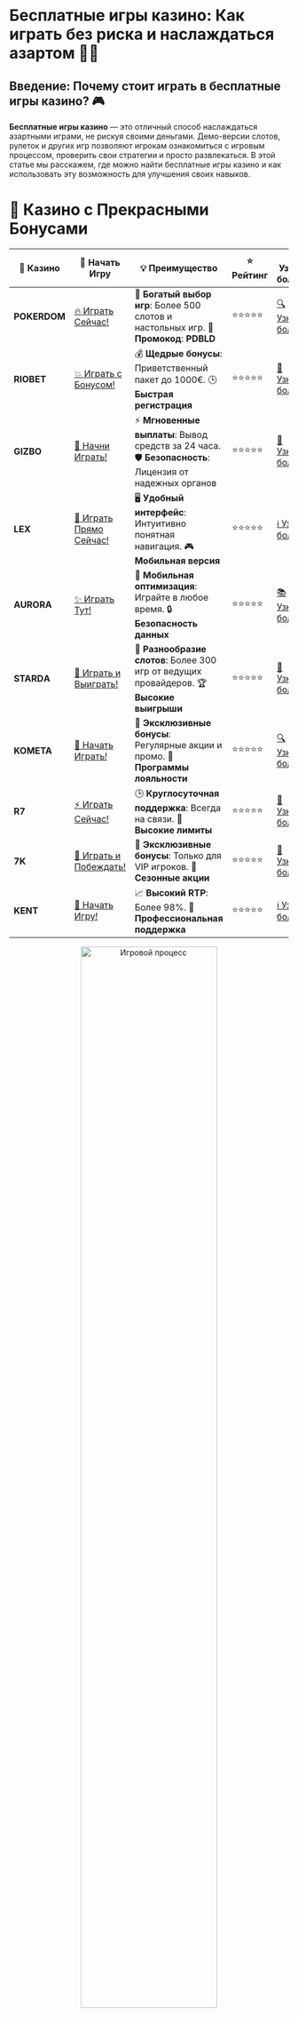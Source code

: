 # **Бесплатные игры казино: Как играть без риска и наслаждаться азартом** 🎰💸

## Введение: Почему стоит играть в бесплатные игры казино? 🎮

**Бесплатные игры казино** — это отличный способ наслаждаться азартными играми, не рискуя своими деньгами. Демо-версии слотов, рулеток и других игр позволяют игрокам ознакомиться с игровым процессом, проверить свои стратегии и просто развлекаться. В этой статье мы расскажем, где можно найти бесплатные игры казино и как использовать эту возможность для улучшения своих навыков.

# 🌟 Казино с Прекрасными Бонусами

| 🎲 **Казино** | 🔗 **Начать Игру** | 💡 **Преимущество** | ⭐ **Рейтинг** | 🔗 **Узнать больше** | 🆕 **Новая информация** |
|--------------|---------------------|---------------------|----------------|----------------------|-------------------------|
| **POKERDOM**  | [🔥 Играть Сейчас!](https://brandplay.link/4k77v2yx) | 🎉 **Богатый выбор игр**: Более 500 слотов и настольных игр. 🎁 **Промокод**: **PDBLD** | ⭐⭐⭐⭐⭐ | [🔍 Узнать больше](https://brandplay.link/4k77v2yx) | 🏆 **Победители турниров** получают эксклюзивные подарки! |
| **RIOBET**    | [💥 Играть с Бонусом!](https://brandplay.link/7xBLTPyj) | 💰 **Щедрые бонусы**: Приветственный пакет до 1000€. 🕒 **Быстрая регистрация** | ⭐⭐⭐⭐⭐ | [📖 Узнать больше](https://brandplay.link/7xBLTPyj) | 💬 **Поддержка 24/7** для комфортной игры в любое время! |
| **GIZBO**     | [🚀 Начни Играть!](https://brandplay.link/bprXw4YV) | ⚡ **Мгновенные выплаты**: Вывод средств за 24 часа. 🛡️ **Безопасность**: Лицензия от надежных органов | ⭐⭐⭐⭐⭐ | [📝 Узнать больше](https://brandplay.link/bprXw4YV) | 🔒 **SSL-шифрование** для максимальной безопасности данных игроков. |
| **LEX**       | [💎 Играть Прямо Сейчас!](https://brandplay.link/zW4hdDFV) | 🖥️ **Удобный интерфейс**: Интуитивно понятная навигация. 🎮 **Мобильная версия** | ⭐⭐⭐⭐⭐ | [ℹ️ Узнать больше](https://brandplay.link/zW4hdDFV) | 📱 **Поддержка всех мобильных устройств** для удобства игры в любом месте. |
| **AURORA**    | [✨ Играть Тут!](https://10trafic-stat2.com/click/668546556bcc6313411604bd/6766/13032/subaccount) | 📱 **Мобильная оптимизация**: Играйте в любое время. 🔒 **Безопасность данных** | ⭐⭐⭐⭐⭐ | [📚 Узнать больше](https://10trafic-stat2.com/click/668546556bcc6313411604bd/6766/13032/subaccount) | 🌍 **Международная лицензия** на деятельность в разных странах. |
| **STARDА**    | [🎉 Играть и Выиграть!](https://brandplay.link/fB7xwRFL) | 🎰 **Разнообразие слотов**: Более 300 игр от ведущих провайдеров. 🏆 **Высокие выигрыши** | ⭐⭐⭐⭐⭐ | [🔎 Узнать больше](https://brandplay.link/fB7xwRFL) | 🎉 **Ежемесячные турниры** с крупными призами! |
| **KOMETA**    | [🎁 Начать Играть!](https://brandplay.link/8ZymQJV8) | 🎁 **Эксклюзивные бонусы**: Регулярные акции и промо. 🔄 **Программы лояльности** | ⭐⭐⭐⭐⭐ | [🔍 Узнать больше](https://brandplay.link/8ZymQJV8) | 🌟 **Персонализированные предложения** для долгосрочных игроков. |
| **R7**        | [⚡ Играть Сейчас!](https://brandplay.link/bMd3Yjsw) | 🕒 **Круглосуточная поддержка**: Всегда на связи. 💸 **Высокие лимиты** | ⭐⭐⭐⭐⭐ | [📖 Узнать больше](https://brandplay.link/bMd3Yjsw) | 🎯 **Рейтинг игроков** для лучших участников. |
| **7K**        | [🎯 Играть и Побеждать!](https://brandplay.link/BvQyFShp) | 🌟 **Эксклюзивные бонусы**: Только для VIP игроков. 🎉 **Сезонные акции** | ⭐⭐⭐⭐⭐ | [📝 Узнать больше](https://brandplay.link/BvQyFShp) | 🥇 **Особые привилегии** для постоянных игроков. |
| **KENT**      | [🔑 Начать Игру!](https://brandplay.link/Fv2WP3js) | 📈 **Высокий RTP**: Более 98%. 💼 **Профессиональная поддержка** | ⭐⭐⭐⭐⭐ | [ℹ️ Узнать больше](https://brandplay.link/Fv2WP3js) | 💬 **Поддержка на нескольких языках** для удобства игроков. |

<div align="center"> <img src="https://i.pinimg.com/originals/1d/b3/25/1db325483acbe642c6d4e6fdd73a4988.gif" alt="Игровой процесс" width="70%"> </div>
---

# 🚀 Быстрые Выигрыши и Поддержка

| 🎲 **Казино** | 🔗 **Начать Игру** | 💡 **Преимущество** | ⭐ **Рейтинг** | 🔗 **Узнать больше** | 🆕 **Новая информация** |
|--------------|---------------------|---------------------|----------------|----------------------|-------------------------|
| **GAMA**      | [🎯 Играть Прямо Сейчас!](https://brandplay.link/j6NMKsDz) | 🔍 **Интуитивный интерфейс**: Легкость использования. 🏅 **Престижные турниры** | ⭐⭐⭐⭐☆ | [🔎 Узнать больше](https://brandplay.link/j6NMKsDz) | 🏆 **Турниры с большими призами** каждый месяц. |
| **ONION**     | [💥 Играть и Выигрывать!](https://brandplay.link/zBGRVpQ9) | 🤑 **Низкие ставки**: Идеально для начинающих. 🔄 **Быстрые выводы** | ⭐⭐⭐⭐☆ | [🔍 Узнать больше](https://brandplay.link/zBGRVpQ9) | 🎮 **Казино для новичков** с простыми правилами. |
| **ЧЕМПИОН**   | [🏅 Играть в Турнире!](https://temon-gter.cfd/go/lRq?p80412p304504pcc44t17455) | 🏅 **Лояльная программа**: Награды за активность. 🎁 **Ежемесячные бонусы** | ⭐⭐⭐⭐☆ | [📖 Узнать больше](https://temon-gter.cfd/go/lRq?p80412p304504pcc44t17455) | 🥇 **Турниры и лояльность** — каждый шаг вознаграждается. |
| **VAVADA**    | [🚀 Играть Без Ожидания!](https://vavadapartner.pro/?promo=ea5c9275-6854-4505-94fc-95ab18221945-linkb2) | 🚀 **Быстрая регистрация**: Начните играть мгновенно. 🔐 **Безопасные транзакции** | ⭐⭐⭐⭐☆ | [📝 Узнать больше](https://vavadapartner.pro/?promo=ea5c9275-6854-4505-94fc-95ab18221945-linkb2) | 🏆 **Программа для новых игроков** с бонусами за регистрацию. |
| **FRIENDS**   | [🎉 Играть и Развлекаться!](https://gofriends.mba/linkb2) | 🤝 **Социальные игры**: Играйте с друзьями. 🌐 **Мультиплатформенность** | ⭐⭐⭐⭐☆ | [ℹ️ Узнать больше](https://gofriends.mba/linkb2) | 🎮 **Играйте с друзьями** и зарабатывайте бонусы за совместные действия. |
| **1WIN**      | [⚡ Играть и Выигрывать!](https://brandplay.link/smXVpBbG) | 🏆 **Спортивные ставки**: Широкий выбор видов спорта. 💵 **Высокие коэффициенты** | ⭐⭐⭐⭐☆ | [📚 Узнать больше](https://brandplay.link/smXVpBbG) | ⚽ **Бонусы на спортивные ставки** для активных игроков. |
| **DRIP**      | [💥 Играть Сразу!](https://drp-ircp01.com/c07e6a3db) | 🌐 **Инновационные игры**: Новейшие игровые технологии. 🛡️ **Высокая безопасность** | ⭐⭐⭐⭐☆ | [🔎 Узнать больше](https://drp-ircp01.com/c07e6a3db) | 🔧 **Инновационные функции** для удобства игры. |
| **JOYCASINO** | [🎰 Играть И Побеждать!](https://rpc30.call2me.pro/?/ru/registration?apkpop=0&partner=p24970p3291217pc98f) | 🎁 **Приятные бонусы**: Ежедневные акции и подарки. 🕹️ **Разнообразие игр** | ⭐⭐⭐⭐☆ | [🔍 Узнать больше](https://rpc30.call2me.pro/?/ru/registration?apkpop=0&partner=p24970p3291217pc98f) | 🎉 **Щедрые фриспины** для новых игроков. |
| **PLAYFORTUNA** | [🔥 Играть С Бонусом!](https://fortunapromo.net/alt/playfortuna/registration?0dc4a9362a71feb7e3f165fb8e766f70) | 🎉 **Регулярные акции**: Бонусы, фриспины и многое другое. 🏅 **Турниры** | ⭐⭐⭐⭐☆ | [📚 Узнать больше](https://fortunapromo.net/alt/playfortuna/registration?0dc4a9362a71feb7e3f165fb8e766f70) | 🎯 **Выгодные предложения** на популярные игры. |
| **SYKAA**     | [💸 Играть Сейчас!](https://s-two-way.com/?source=linkb2&pid=30697) | 💸 **Доступные ставки**: Идеально для новичков. 🎁 **Щедрые бонусы** | ⭐⭐⭐⭐☆ | [🔍 Узнать больше](https://s-two-way.com/?source=linkb2&pid=30697) | 💥 **Акции с большими бонусами** для новичков и опытных игроков. |

<div align="center"> <img src="https://schaeffers-cdn.s3.amazonaws.com/images/default-source/schaeffers-cdn-images/default-images/sectors/bigstock-casino-gambling-concept-with-f-369012793.jpg?sfvrsn=493ad806_4" alt="Игровой процесс" width="70%"> </div>
---

# 💸 Казино с Привлекательными Программами Лояльности

| 🎲 **Казино** | 🔗 **Начать Игру** | 💡 **Преимущество** | ⭐ **Рейтинг** | 🔗 **Узнать больше** | 🆕 **Новая информация** |
|--------------|---------------------|---------------------|----------------|----------------------|-------------------------|
| **KOMETA**    | [🎯 Начни Играть!](https://brandplay.link/8ZymQJV8) | 🎁 **Эксклюзивные бонусы**: Регулярные акции и промо. 🔄 **Программы лояльности** | ⭐⭐⭐⭐⭐ | [🔍 Узнать больше](https://brandplay.link/8ZymQJV8) | 🌟 **Персонализированные предложения** для долгосрочных игроков. |
| **1Xslots**   | [🏅 Играть Прямо Сейчас!](https://brandplay.link/hSB1khtr) | 🎉 **Множество акций**: Еженедельные бонусы и турниры. 🛡️ **Безопасность** | ⭐⭐⭐⭐⭐ | [📚 Узнать больше](https://brandplay.link/hSB1khtr) | 🏅 **Награды за активность**: участники программы лояльности получают специальные привилегии. |
| **R7**        | [🚀 Играть Сейчас!](https://brandplay.link/bMd3Yjsw) | 🕒 **Круглосуточная поддержка**: Всегда на связи. 💸 **Высокие лимиты** | ⭐⭐⭐⭐⭐ | [📖 Узнать больше](https://brandplay.link/bMd3Yjsw) | 💬 **VIP-поддержка** для постоянных игроков с приоритетом. |

<div align="center"> <img src="https://i.pinimg.com/originals/1d/b3/25/1db325483acbe642c6d4e6fdd73a4988.gif" alt="Игровой процесс" width="70%"> </div>
---

---

## 1. **Преимущества бесплатных игр казино** 🎯

### 1.1 **Без финансовых рисков** 🔒

Играя в бесплатные игры казино, вы не рискуете своими реальными деньгами. Это дает вам возможность насладиться игрой и улучшить свои навыки, не переживая о потере средств.

### 1.2 **Тестирование стратегий** 🧠

Бесплатные игры — это идеальный способ протестировать различные стратегии ставок, изучить бонусные механики и понять, как работают функции слотов и других игр.

### 1.3 **Разнообразие игр** 🎮

Бесплатные игры казино включают в себя различные типы слотов, рулеток, покера и других популярных игр. Это позволяет выбрать и наслаждаться любимыми играми без необходимости рисковать реальными деньгами.

---

## 2. **Где играть в бесплатные игры казино?** 🌍

### 2.1 **Pokerdom** 🃏

**Pokerdom** предлагает большое количество бесплатных игр казино, включая популярные слоты и настольные игры. Вы можете играть в демо-режиме без необходимости регистрации и без риска потерь.

- **Особенности**: Бесплатные игры без регистрации.
- **Преимущества**: Легкий доступ к играм и широкая коллекция слотов.
- **Типы игр**: Слоты, покер, рулетка и другие.

### 2.2 **Riobet** 💰

**Riobet** — это онлайн-казино, где можно играть бесплатно на популярных играх. Казино предоставляет доступ к множеству бесплатных версий слотов и других азартных игр, не требуя регистрации.

- **Особенности**: Бесплатные демо-игры без регистрации.
- **Преимущества**: Широкий выбор слотов и настольных игр.
- **Типы игр**: Слоты, рулетка, баккара, покер.

### 2.3 **Gizbo** 🎮

В **Gizbo** также доступны бесплатные игры казино, которые можно запустить без регистрации. Платформа предлагает разнообразие слотов и настольных игр, доступных для бесплатной игры.

- **Особенности**: Бесплатные демо-версии игр.
- **Преимущества**: Большой выбор игр и бонусных функций.
- **Типы игр**: Слоты, рулетка, покер.

### 2.4 **LEX** 🔥

**LEX** предлагает своим пользователям возможность играть бесплатно в разнообразные игры казино. Это отличное место для тех, кто хочет познакомиться с игрой или просто развлечься.

- **Особенности**: Бесплатные слоты и настольные игры.
- **Преимущества**: Удобный интерфейс и доступ к популярным играм.
- **Типы игр**: Слоты, рулетка, карточные игры.

---

## 3. **Как использовать бесплатные игры казино для улучшения своей игры?** 🧠

### 3.1 **Тестируйте стратегии и ставки** 💸

Используйте бесплатные игры для того, чтобы протестировать различные стратегии ставок. Это поможет вам выбрать наиболее подходящую тактику перед игрой на реальные деньги.

### 3.2 **Изучайте бонусные функции** 🎁

Многие слоты и игры предлагают бонусные функции, такие как бесплатные вращения и множители. Бесплатные игры позволяют изучить эти функции и понять, как они могут повлиять на ваш выигрыш.

### 3.3 **Привыкайте к играм и их механикам** 🎮

Используя демо-игры, вы можете привыкнуть к игровым механикам, правилам и интерфейсу слотов и других игр. Это поможет вам лучше ориентироваться в платформах и выбрать лучшие стратегии.

---

## 4. **Почему стоит играть в бесплатные игры казино?** 🏅

### 4.1 **Отсутствие финансовых потерь** 💰

Играя бесплатно, вы не рискуете своими деньгами, что позволяет сосредоточиться на стратегии и улучшении своих навыков без переживаний о потерях.

### 4.2 **Доступность в любое время** 🌐

Бесплатные игры казино доступны 24/7. Это позволяет вам играть в любое время и в любом месте, не зависимо от наличия средств на вашем аккаунте.

### 4.3 **Обучение и практика** 📚

Бесплатные игры — это шанс научиться играть, развивать свои стратегии и испытать удачу без необходимости рисковать реальными средствами.

---

## Заключение: Играйте в бесплатные игры казино и наслаждайтесь процессом! 🎉

**Бесплатные игры казино** — это идеальный способ познакомиться с азартными играми, улучшить свои стратегии и развить навыки, не рискуя своими деньгами. Выбирайте любимые слоты, тестируйте разные игры и получайте удовольствие от игрового процесса без рисков!

---

Используйте демо-режимы для улучшения своей игры и наслаждайтесь азартом без финансовых потерь! 🎰💥
